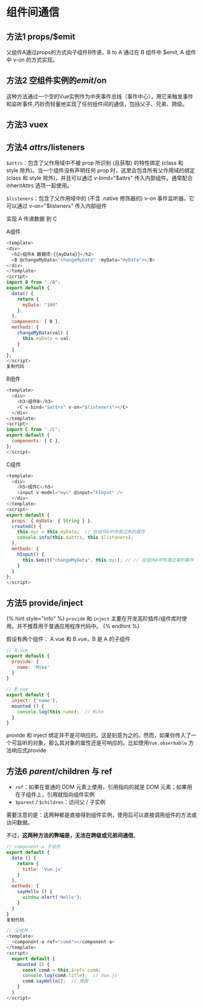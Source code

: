 # 组件间通信

## 方法1 props/$emit

父组件A通过props的方式向子组件B传递，B to A 通过在 B 组件中 $emit, A 组件中 v-on 的方式实现。

## 方法2 空组件实例的$emit/$on

这种方法通过一个空的Vue实例作为中央事件总线（事件中心），用它来触发事件和监听事件,巧妙而轻量地实现了任何组件间的通信，包括父子、兄弟、跨级。

## 方法3 vuex

## 方法4 $attrs/$listeners

`$attrs`：包含了父作用域中不被 prop 所识别 \(且获取\) 的特性绑定 \(class 和 style 除外\)。当一个组件没有声明任何 prop 时，这里会包含所有父作用域的绑定 \(class 和 style 除外\)，并且可以通过 v-bind="$attrs" 传入内部组件。通常配合 inheritAttrs 选项一起使用。

`$listeners`：包含了父作用域中的 \(不含 .native 修饰器的\) v-on 事件监听器。它可以通过 v-on="$listeners" 传入内部组件

实现 A 传递数据 到 C

A组件

```javascript
<template>
<div>
  <h2>组件A 数据项:{{myData}}</h2>
  <B @changeMyData="changeMyData" :myData="myData"></B>
</div>
</template>
<script>
import B from "./B";
export default {
  data() {
    return {
      myData: "100"
    };
  },
  components: { B },
  methods: {
    changeMyData(val) {
      this.myData = val;
    }
  }
};
</script>
复制代码
```

B组件

```javascript
<template>
  <div>
    <h3>组件B</h3>
    <C v-bind="$attrs" v-on="$listeners"></C>
  </div>
</template>
<script>
import C from "./C";
export default {
  components: { C },
};
</script>
```

C组件

```javascript
<template>
  <div>
    <h5>组件C</h5>
    <input v-model="myc" @input="hInput" />
  </div>
</template>
<script>
export default {
  props: { myData: { String } },
  created() {
    this.myc = this.myData;  // 在组件A中传递过来的属性
    console.info(this.$attrs, this.$listeners);
  },
  methods: {
    hInput() {
      this.$emit("changeMyData", this.myc); // // 在组件A中传递过来的事件
    }
  }
};
</script>
```

## 方法5 provide/inject

{% hint style="info" %}
`provide` 和 `inject` 主要在开发高阶插件/组件库时使用。并不推荐用于普通应用程序代码中。
{% endhint %}

假设有两个组件： A.vue 和 B.vue，B 是 A 的子组件

```javascript
// A.vue
export default {
  provide: {
    name: 'Mike'
  }
}
```

```javascript
// B.vue
export default {
  inject: ['name'],
  mounted () {
    console.log(this.name);  // Mike
  }
}
```

provide 和 inject 绑定并不是可响应的。这是刻意为之的。然而，如果你传入了一个可监听的对象，那么其对象的属性还是可响应的。比如使用`Vue.obserbable` 方法响应式provide

## 方法6 $parent/$children 与 ref

* `ref`：如果在普通的 DOM 元素上使用，引用指向的就是 DOM 元素；如果用在子组件上，引用就指向组件实例
* `$parent` / `$children`：访问父 / 子实例

需要注意的是：这两种都是直接得到组件实例，使用后可以直接调用组件的方法或访问数据。

不过，**这两种方法的弊端是，无法在跨级或兄弟间通信**。

```javascript
// component-a 子组件
export default {
  data () {
    return {
      title: 'Vue.js'
    }
  },
  methods: {
    sayHello () {
      window.alert('Hello');
    }
  }
}
复制代码
```

```javascript
// 父组件
<template>
  <component-a ref="comA"></component-a>
</template>
<script>
  export default {
    mounted () {
      const comA = this.$refs.comA;
      console.log(comA.title);  // Vue.js
      comA.sayHello();  // 弹窗
    }
  }
</script>
```

